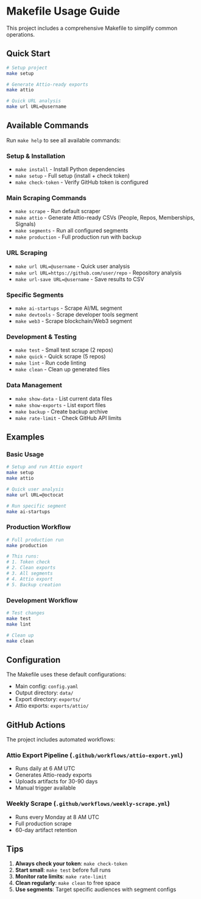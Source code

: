 # Makefile Usage Guide

This project includes a comprehensive Makefile to simplify common operations.

## Quick Start

```bash
# Setup project
make setup

# Generate Attio-ready exports
make attio

# Quick URL analysis
make url URL=@username
```

## Available Commands

Run `make help` to see all available commands:

### Setup & Installation

- `make install` - Install Python dependencies
- `make setup` - Full setup (install + check token)
- `make check-token` - Verify GitHub token is configured

### Main Scraping Commands

- `make scrape` - Run default scraper
- `make attio` - Generate Attio-ready CSVs (People, Repos, Memberships, Signals)
- `make segments` - Run all configured segments
- `make production` - Full production run with backup

### URL Scraping

- `make url URL=@username` - Quick user analysis
- `make url URL=https://github.com/user/repo` - Repository analysis
- `make url-save URL=@username` - Save results to CSV

### Specific Segments

- `make ai-startups` - Scrape AI/ML segment
- `make devtools` - Scrape developer tools segment
- `make web3` - Scrape blockchain/Web3 segment

### Development & Testing

- `make test` - Small test scrape (2 repos)
- `make quick` - Quick scrape (5 repos)
- `make lint` - Run code linting
- `make clean` - Clean up generated files

### Data Management

- `make show-data` - List current data files
- `make show-exports` - List export files
- `make backup` - Create backup archive
- `make rate-limit` - Check GitHub API limits

## Examples

### Basic Usage

```bash
# Setup and run Attio export
make setup
make attio

# Quick user analysis
make url URL=@octocat

# Run specific segment
make ai-startups
```

### Production Workflow

```bash
# Full production run
make production

# This runs:
# 1. Token check
# 2. Clean exports
# 3. All segments
# 4. Attio export
# 5. Backup creation
```

### Development Workflow

```bash
# Test changes
make test
make lint

# Clean up
make clean
```

## Configuration

The Makefile uses these default configurations:

- Main config: `config.yaml`
- Output directory: `data/`
- Export directory: `exports/`
- Attio exports: `exports/attio/`

## GitHub Actions

The project includes automated workflows:

### Attio Export Pipeline (`.github/workflows/attio-export.yml`)

- Runs daily at 6 AM UTC
- Generates Attio-ready exports
- Uploads artifacts for 30-90 days
- Manual trigger available

### Weekly Scrape (`.github/workflows/weekly-scrape.yml`)

- Runs every Monday at 8 AM UTC
- Full production scrape
- 60-day artifact retention

## Tips

1. **Always check your token**: `make check-token`
2. **Start small**: `make test` before full runs
3. **Monitor rate limits**: `make rate-limit`
4. **Clean regularly**: `make clean` to free space
5. **Use segments**: Target specific audiences with segment configs
